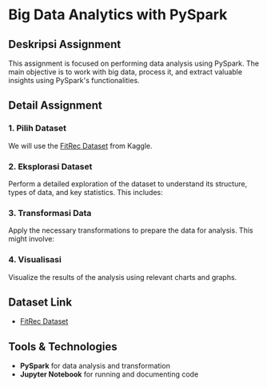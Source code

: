 # Big Data Analytics with PySpark

## Deskripsi Assignment
This assignment is focused on performing data analysis using PySpark. The main objective is to work with big data, process it, and extract valuable insights using PySpark's functionalities.

## Detail Assignment
### 1. Pilih Dataset
We will use the [FitRec Dataset](https://www.kaggle.com/datasets/tientd95/fitrec-dataset/data) from Kaggle.

### 2. Eksplorasi Dataset
Perform a detailed exploration of the dataset to understand its structure, types of data, and key statistics. This includes:


### 3. Transformasi Data
Apply the necessary transformations to prepare the data for analysis. This might involve:


### 4. Visualisasi
Visualize the results of the analysis using relevant charts and graphs.

## Dataset Link
- [FitRec Dataset](https://www.kaggle.com/datasets/tientd95/fitrec-dataset/data)

## Tools & Technologies
- **PySpark** for data analysis and transformation
- **Jupyter Notebook** for running and documenting code


